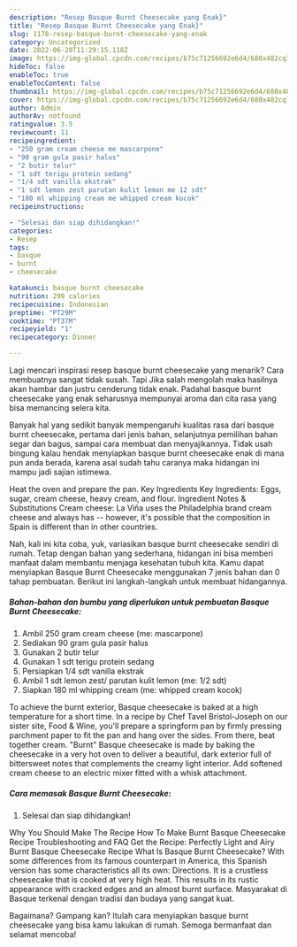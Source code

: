 ```yaml
---
description: "Resep Basque Burnt Cheesecake yang Enak}"
title: "Resep Basque Burnt Cheesecake yang Enak}"
slug: 1178-resep-basque-burnt-cheesecake-yang-enak
category: Uncategorized
date: 2022-06-20T11:29:15.118Z
image: https://img-global.cpcdn.com/recipes/b75c71256692e6d4/680x482cq70/basque-burnt-cheesecake-foto-resep-utama.jpg
hideToc: false
enableToc: true
enableTocContent: false
thumbnail: https://img-global.cpcdn.com/recipes/b75c71256692e6d4/680x482cq70/basque-burnt-cheesecake-foto-resep-utama.jpg
cover: https://img-global.cpcdn.com/recipes/b75c71256692e6d4/680x482cq70/basque-burnt-cheesecake-foto-resep-utama.jpg
author: Admin
authorAv: notfound
ratingvalue: 3.5
reviewcount: 11
recipeingredient:
- "250 gram cream cheese me mascarpone"
- "90 gram gula pasir halus"
- "2 butir telur"
- "1 sdt terigu protein sedang"
- "1/4 sdt vanilla ekstrak"
- "1 sdt lemon zest parutan kulit lemon me 12 sdt"
- "180 ml whipping cream me whipped cream kocok"
recipeinstructions:

- "Selesai dan siap dihidangkan!"
categories:
- Resep
tags:
- basque
- burnt
- cheesecake

katakunci: basque burnt cheesecake 
nutrition: 299 calories
recipecuisine: Indonesian
preptime: "PT29M"
cooktime: "PT37M"
recipeyield: "1"
recipecategory: Dinner

---
```



Lagi mencari inspirasi resep basque burnt cheesecake yang menarik? Cara membuatnya sangat tidak susah. Tapi Jika salah mengolah maka hasilnya akan hambar dan justru cenderung tidak enak. Padahal basque burnt cheesecake yang enak seharusnya mempunyai aroma dan cita rasa yang bisa memancing selera kita.


Banyak hal yang sedikit banyak mempengaruhi kualitas rasa dari basque burnt cheesecake, pertama dari jenis bahan, selanjutnya pemilihan bahan segar dan bagus, sampai cara membuat dan menyajikannya. Tidak usah bingung kalau hendak menyiapkan basque burnt cheesecake enak di mana pun anda berada, karena asal sudah tahu caranya maka hidangan ini mampu jadi sajian istimewa.

Heat the oven and prepare the pan. Key Ingredients Key Ingredients: Eggs, sugar, cream cheese, heavy cream, and flour. Ingredient Notes &amp; Substitutions Cream cheese: La Viña uses the Philadelphia brand cream cheese and always has -- however, it&#39;s possible that the composition in Spain is different than in other countries.


Nah, kali ini kita coba, yuk, variasikan basque burnt cheesecake sendiri di rumah. Tetap dengan bahan yang sederhana, hidangan ini bisa memberi manfaat dalam membantu menjaga kesehatan tubuh kita. Kamu dapat menyiapkan Basque Burnt Cheesecake menggunakan 7 jenis bahan dan 0 tahap pembuatan. Berikut ini langkah-langkah untuk membuat hidangannya.

<!--inarticleads1-->

##### Bahan-bahan dan bumbu yang diperlukan untuk pembuatan Basque Burnt Cheesecake:

1. Ambil 250 gram cream cheese (me: mascarpone)
1. Sediakan 90 gram gula pasir halus
1. Gunakan 2 butir telur
1. Gunakan 1 sdt terigu protein sedang
1. Persiapkan 1/4 sdt vanilla ekstrak
1. Ambil 1 sdt lemon zest/ parutan kulit lemon (me: 1/2 sdt)
1. Siapkan 180 ml whipping cream (me: whipped cream kocok)


To achieve the burnt exterior, Basque cheesecake is baked at a high temperature for a short time. In a recipe by Chef Tavel Bristol-Joseph on our sister site, Food &amp; Wine, you&#39;ll prepare a springform pan by firmly pressing parchment paper to fit the pan and hang over the sides. From there, beat together cream. &#34;Burnt&#34; Basque cheesecake is made by baking the cheesecake in a very hot oven to deliver a beautiful, dark exterior full of bittersweet notes that complements the creamy light interior. Add softened cream cheese to an electric mixer fitted with a whisk attachment. 

<!--inarticleads2-->

##### Cara memasak Basque Burnt Cheesecake:


1. Selesai dan siap dihidangkan!

Why You Should Make The Recipe How To Make Burnt Basque Cheesecake Recipe Troubleshooting and FAQ Get the Recipe: Perfectly Light and Airy Burnt Basque Cheesecake Recipe What Is Basque Burnt Cheesecake? With some differences from its famous counterpart in America, this Spanish version has some characteristics all its own: Directions. It is a crustless cheesecake that is cooked at very high heat. This results in its rustic appearance with cracked edges and an almost burnt surface. Masyarakat di Basque terkenal dengan tradisi dan budaya yang sangat kuat. 

Bagaimana? Gampang kan? Itulah cara menyiapkan basque burnt cheesecake yang bisa kamu lakukan di rumah. Semoga bermanfaat dan selamat mencoba!
